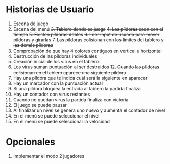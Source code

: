 # Historias de Usuario

1. Escena de juego
2. Escena del menú
~~3. Tablero donde se juega~~
~~4. Las píldoras caen con el tiempo~~
~~5. Existen píldoras dobles~~
~~6. Leer input de usuario para mover píldoras y girarlas~~
~~7. Las píldoras colisionan con los limites del tablero y las demás píldoras~~
8. Comprobación de que hay 4 colores contiguos en vertical u horizontal
9. Destrucción de las píldoras individuales
10. Creación inicial de los virus en el tablero
11. Los virus suman puntuación al ser destruidos
~~12. Cuando las píldoras colisionan en el tablero aparece una siguiente píldora~~
13. Hay una píldora que te indica cuál será la siguiente en aparecer
14. Hay un marcador con la puntuación actual
15. Si una píldora bloquea la entrada al tablero la partida finaliza
16. Hay un contador con virus restantes
17. Cuando no quedan virus la partida finaliza con victoria
18. El juego se puede pausar
19. Al finalizar un nivel se genera uno nuevo y aumenta el contador de nivel
20. En el menú se puede seleccionar el nivel
21. En el menú se puede seleccionar la velocidad

# Opcionales

1. Implementar el modo 2 jugadores
